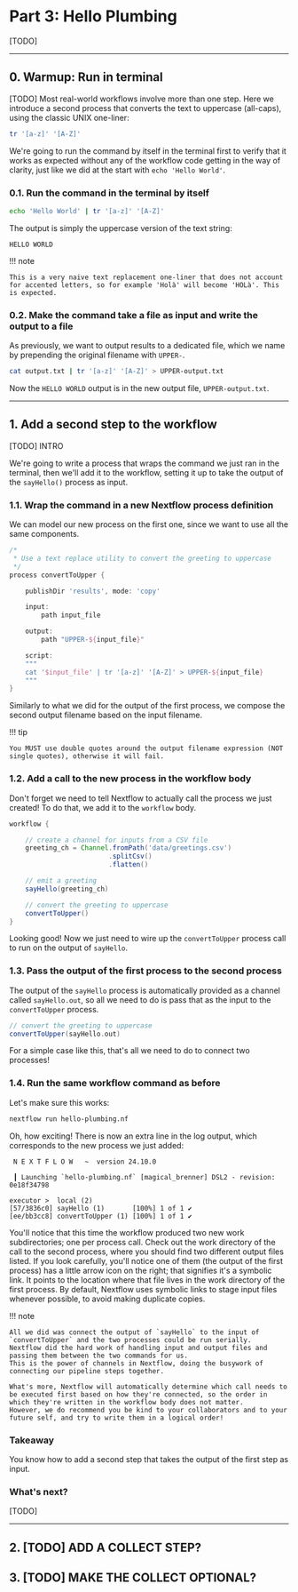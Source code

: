 # Part 3: Hello Plumbing

[TODO]

---

## 0. Warmup: Run in terminal

[TODO]
Most real-world workflows involve more than one step. Here we introduce a second process that converts the text to uppercase (all-caps), using the classic UNIX one-liner:

```bash
tr '[a-z]' '[A-Z]'
```

We're going to run the command by itself in the terminal first to verify that it works as expected without any of the workflow code getting in the way of clarity, just like we did at the start with `echo 'Hello World'`.

### 0.1. Run the command in the terminal by itself

```bash
echo 'Hello World' | tr '[a-z]' '[A-Z]'
```

The output is simply the uppercase version of the text string:

```console title="Output"
HELLO WORLD
```

!!! note

    This is a very naive text replacement one-liner that does not account for accented letters, so for example 'Holà' will become 'HOLà'. This is expected.

### 0.2. Make the command take a file as input and write the output to a file

As previously, we want to output results to a dedicated file, which we name by prepending the original filename with `UPPER-`.

```bash
cat output.txt | tr '[a-z]' '[A-Z]' > UPPER-output.txt
```

Now the `HELLO WORLD` output is in the new output file, `UPPER-output.txt`.

---

## 1. Add a second step to the workflow

[TODO] INTRO

We're going to write a process that wraps the command we just ran in the terminal, then we'll add it to the workflow, setting it up to take the output of the `sayHello()` process as input.

### 1.1. Wrap the command in a new Nextflow process definition

We can model our new process on the first one, since we want to use all the same components.

```groovy title="hello-plumbing.nf" linenums="26"
/*
 * Use a text replace utility to convert the greeting to uppercase
 */
process convertToUpper {

    publishDir 'results', mode: 'copy'

    input:
        path input_file

    output:
        path "UPPER-${input_file}"

    script:
    """
    cat '$input_file' | tr '[a-z]' '[A-Z]' > UPPER-${input_file}
    """
}
```

Similarly to what we did for the output of the first process, we compose the second output filename based on the input filename.

!!! tip

    You MUST use double quotes around the output filename expression (NOT single quotes), otherwise it will fail.

### 1.2. Add a call to the new process in the workflow body

Don't forget we need to tell Nextflow to actually call the process we just created! To do that, we add it to the `workflow` body.

```groovy title="hello-plumbing.nf" linenums="44"
workflow {

    // create a channel for inputs from a CSV file
    greeting_ch = Channel.fromPath('data/greetings.csv')
                         .splitCsv()
                         .flatten()

    // emit a greeting
    sayHello(greeting_ch)

    // convert the greeting to uppercase
    convertToUpper()
}
```

Looking good! Now we just need to wire up the `convertToUpper` process call to run on the output of `sayHello`.

### 1.3. Pass the output of the first process to the second process

The output of the `sayHello` process is automatically provided as a channel called `sayHello.out`, so all we need to do is pass that as the input to the `convertToUpper` process.

```groovy title="hello-plumbing.nf" linenums="52"
// convert the greeting to uppercase
convertToUpper(sayHello.out)
```

For a simple case like this, that's all we need to do to connect two processes!

### 1.4. Run the same workflow command as before

Let's make sure this works:

```bash
nextflow run hello-plumbing.nf
```

Oh, how exciting! There is now an extra line in the log output, which corresponds to the new process we just added:

```console title="Output"
 N E X T F L O W   ~  version 24.10.0

 ┃ Launching `hello-plumbing.nf` [magical_brenner] DSL2 - revision: 0e18f34798

executor >  local (2)
[57/3836c0] sayHello (1)       [100%] 1 of 1 ✔
[ee/bb3cc8] convertToUpper (1) [100%] 1 of 1 ✔
```

You'll notice that this time the workflow produced two new work subdirectories; one per process call.
Check out the work directory of the call to the second process, where you should find two different output files listed. If you look carefully, you'll notice one of them (the output of the first process) has a little arrow icon on the right; that signifies it's a symbolic link.
It points to the location where that file lives in the work directory of the first process.
By default, Nextflow uses symbolic links to stage input files whenever possible, to avoid making duplicate copies.

!!! note

    All we did was connect the output of `sayHello` to the input of `convertToUpper` and the two processes could be run serially.
    Nextflow did the hard work of handling input and output files and passing them between the two commands for us.
    This is the power of channels in Nextflow, doing the busywork of connecting our pipeline steps together.

    What's more, Nextflow will automatically determine which call needs to be executed first based on how they're connected, so the order in which they're written in the workflow body does not matter.
    However, we do recommend you be kind to your collaborators and to your future self, and try to write them in a logical order!

### Takeaway

You know how to add a second step that takes the output of the first step as input.

### What's next?

[TODO]

---

## 2. [TODO] ADD A COLLECT STEP?

## 3. [TODO] MAKE THE COLLECT OPTIONAL?
